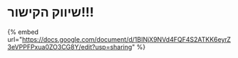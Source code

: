 # שיווק הקישור!!!

{% embed url="https://docs.google.com/document/d/1BINjX9NVd4FQF4S2ATKK6eyrZ3eVPPFPxua0ZO3CG8Y/edit?usp=sharing" %}
